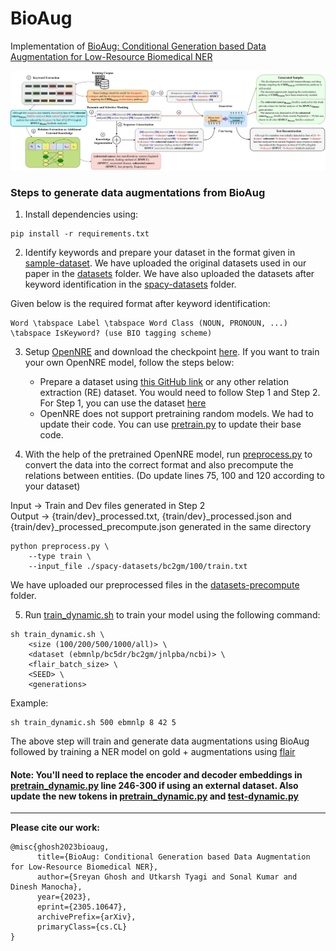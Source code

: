 # BioAug
Implementation of [BioAug: Conditional Generation based Data Augmentation for Low-Resource Biomedical NER](https://arxiv.org/abs/2305.10647)

![Proposed Methodology](./assets/bioaug.jpeg)

### Steps to generate data augmentations from BioAug

1. Install dependencies using:
```
pip install -r requirements.txt
```

2. Identify keywords and prepare your dataset in the format given in [sample-dataset](./sample-dataset/). We have uploaded the original datasets used in our paper in the [datasets](./datasets/) folder. We have also uploaded the datasets after keyword identification in the [spacy-datasets](./spacy-datasets/) folder.

Given below is the required format after keyword identification:

```
Word \tabspace Label \tabspace Word Class (NOUN, PRONOUN, ...) \tabspace IsKeyword? (use BIO tagging scheme)
```

3. Setup [OpenNRE](https://github.com/thunlp/OpenNRE) and download the checkpoint [here](https://drive.google.com/file/d/1crS7O0FZvBWTF_XZNba3Kt2nVxHao8po/view?usp=sharing). If you want to train your own OpenNRE model, follow the steps below:
    * Prepare a dataset using [this GitHub link](https://github.com/IBM/aihn-ucsd/tree/master/amil) or any other relation extraction (RE) dataset. You would need to follow Step 1 and Step 2. For Step 1, you can use the dataset [here](https://drive.google.com/file/d/1toip1QMx4FkYBqk6fgXnZllTjIjbP1RO/view?usp=sharing)
    * OpenNRE does not support pretraining random models. We had to update their code. You can use [pretrain.py](./assets/pretrain.py) to update their base code.

4. With the help of the pretrained OpenNRE model, run [preprocess.py](preprocess.py) to convert the data into the correct format and also precompute the relations between entities. (Do update lines 75, 100 and 120 according to your dataset)

Input -> Train and Dev files generated in Step 2 \
Output -> {train/dev}_processed.txt, {train/dev}_processed.json and {train/dev}_processed_precompute.json generated in the same directory

```
python preprocess.py \
    --type train \
    --input_file ./spacy-datasets/bc2gm/100/train.txt
```

We have uploaded our preprocessed files in the [datasets-precompute](./datasets-precompute/) folder.

5. Run [train_dynamic.sh](./script/train_dynamic.sh) to train your model using the following command:
  ```
  sh train_dynamic.sh \
      <size (100/200/500/1000/all)> \
      <dataset (ebmnlp/bc5dr/bc2gm/jnlpba/ncbi)> \
      <flair_batch_size> \
      <SEED> \
      <generations>
  ```

  Example:
  ```
  sh train_dynamic.sh 500 ebmnlp 8 42 5
  ```
  The above step will train and generate data augmentations using BioAug followed by training a NER model on gold + augmentations using [flair](https://github.com/flairNLP/flair)

#### Note: You'll need to replace the encoder and decoder embeddings in [pretrain_dynamic.py](./script/pretrain_dynamic.py) line 246-300 if using an external dataset. Also update the new tokens in [pretrain_dynamic.py](./script/pretrain_dynamic.py) and [test-dynamic.py](./script/test-dynamic.py)

---
**Please cite our work:**
```
@misc{ghosh2023bioaug,
      title={BioAug: Conditional Generation based Data Augmentation for Low-Resource Biomedical NER},
      author={Sreyan Ghosh and Utkarsh Tyagi and Sonal Kumar and Dinesh Manocha},
      year={2023},
      eprint={2305.10647},
      archivePrefix={arXiv},
      primaryClass={cs.CL}
}
```
